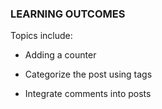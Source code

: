 ### LEARNING OUTCOMES

Topics include:

-   Adding a counter

-   Categorize the post using tags

-   Integrate comments into posts
